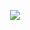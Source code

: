 <!-- <p align="center"> <img width="" height="" src="https://i.imgur.com/EsibECL.gif"> </p> -->
<!-- <p align="center"> <img width="" height="" src="https://i.imgur.com/4eSjVKP.gif"> </p> -->
<!-- <p align="center"> <img width="" height="" src="https://i.imgur.com/dIGqATm.gif"> </p> -->
<p align="center"> <img width="" height="" src="https://i.imgur.com/UVNCm5A.gif"> </p>


[instagram]: https://instagram.com/clint.chu
[linkedin]: https://linkedin.com/in/clinthchu

[imgur_pixelart_backgrounds]: https://imgur.com/gallery/gH4HL
